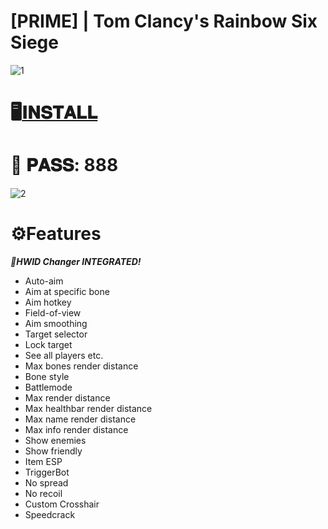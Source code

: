 # [PRIME] | Tom Clancy's Rainbow Six Siege

![1](https://github.com/Teiafjdrrrr/PRIME-R6/assets/154825832/3cea8f03-d0b4-44d3-8c9f-2bbf738923f3)

# 🖥️[𝐈𝐍𝐒𝐓𝐀𝐋𝐋]()

# 🔐 𝐏𝐀𝐒𝐒: 888

![2](https://github.com/Teiafjdrrrr/PRIME-R6/assets/154825832/d96563c9-aeec-4396-a860-2bd11c2e4ad6)

# ⚙️Features

***🧨HWID Changer INTEGRATED!***

* Auto-aim
* Aim at specific bone
* Aim hotkey
* Field-of-view
* Aim smoothing
* Target selector
* Lock target
* See all players etc.
* Max bones render distance
* Bone style
* Battlemode
* Max render distance
* Max healthbar render distance
* Max name render distance
* Max info render distance
* Show enemies
* Show friendly
* Item ESP
* TriggerBot
* No spread
* No recoil
* Custom Crosshair
* Speedcrack

